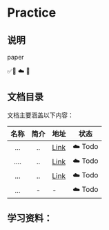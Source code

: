 # Practice

## 说明

paper

✅🚧 ☁️ 🔬 

## 文档目录

文档主要涵盖以下内容：

| 名称  | 简介       | 地址    |状态|
|:---:|:----: |:--- |:---:|
| ... | ..|[Link]()|☁️ Todo|
| .... | ..|[Link]()|☁️ Todo|
| ... | ..|[Link]()|☁️ Todo|
| ... | -     |-      |☁️  Todo |

## 学习资料：

